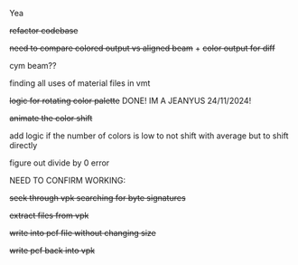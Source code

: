 Yea

~~refactor codebase~~

~~need to compare colored output vs aligned beam~~ + ~~color output for diff~~

cym beam??

finding all uses of material files in vmt

~~logic for rotating color palette~~ DONE! IM A JEANYUS 24/11/2024!

~~animate the color shift~~

add logic if the number of colors is low to not shift with average but to shift directly 

figure out divide by 0 error 

NEED TO CONFIRM WORKING:

~~seek through vpk searching for byte signatures~~

~~extract files from vpk~~

~~write into pcf file without changing size~~

~~write pcf back into vpk~~
